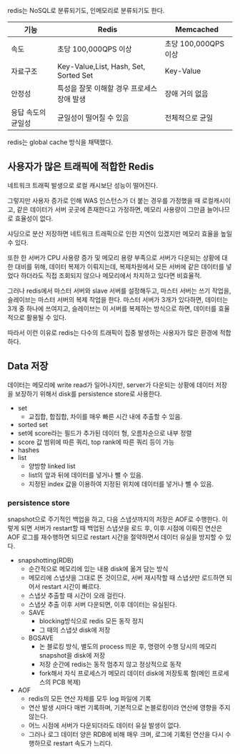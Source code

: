 redis는 NoSQL로 분류되기도, 인메모리로 분류되기도 한다.

| 기능 | Redis | Memcached |
| --- | --- | --- |
| 속도 | 초당 100,000QPS 이상 | 초당 100,000QPS 이상 |
| 자료구조 | Key-Value,List, Hash, Set, Sorted Set | Key-Value |
| 안정성 | 특성을 잘못 이해할 경우 프로세스 장애 발생 | 장애 거의 없음 |
| 응답 속도의 균일성 | 균일성이 떨어질 수 있음 | 전체적으로 균일 |

redis는 global cache 방식을 채택했다.

## 사용자가 많은 트래픽에 적합한 Redis

네트워크 트래픽 발생으로 로컬 캐시보단 성능이 떨어진다.

그렇지만 사용자 증가로 인해 WAS 인스턴스가 더 붙는 경우를 가정했을 때 로컬캐시이고, 같은 데이터가 서버 곳곳에 존재한다고 가정하면,  메모리 사용량이 그만큼 늘어나므로 효율성이 없다.

 샤딩으로 분산 저장하면 네트워크 트래픽으로 인한 지연이 있겠지만 메모리 효율을 높일 수 있다. 

또한 한 서버가 CPU 사용량 증가 및 메모리 용량 부족으로 서버가 다운되는 상황에 대한 대비를 위해, 데이터 복제가 이뤄지는데, 복제차원에서 모든 서버에 같은 데이터를 넣었다 하더라도 직접 조회되지 않으나 메모리에서 차지하고 있다면 비효율적.

그러나 redis에서 마스터 서버와 slave 서버를 설정해두고, 마스터 서버는 쓰기 작업을, 슬레이브는 마스터 서버의 복제 작업을 한다. 마스터 서버가 3개가 있다하면, 데이터는 3개 중 하나에 쓰여지고, 슬레이브는 이 서버를 복제하는 방식으로 하면, 데이터를 효율적으로 활용될 수 있다.

따라서 이런 이유로 redis는 다수의 트래픽이 집중 발생하는 사용자가 많은 환경에 적합하다.

## Data 저장

데이터는 메모리에 write read가 일어나지만, server가 다운되는 상황에 데이터 저장을 보장하기 위해서 disk를 persistence store로 사용한다.

- set
    - 교집합, 합집합, 차이를 매우 빠른 시간 내에 추출할 수 있음.
- sorted set
- set에 score라는 필드가 추가된 데이터 형, 오름차순으로 내부 정렬
- score 값 범위에 따른 쿼리, top rank에 따른 쿼리 등이 가능
- hashes
- list
    - 양방향 linked list
    - list의 앞과 뒤에 데이터를 넣거나 뺄 수 있음.
    - 지정된 index 값을 이용하여 지정된 위치에 데이터를 넣거나 뺄 수 있음.

### persistence store

snapshot으로 주기적인 백업을 하고, 다음 스냅샷까지의 저장은 AOF로 수행한다. 이렇게 되면 서버가 restart할 때 백업된 스냅샷을 로드 후, 이후 시점에 이뤄진 연산은 AOF 로그를 재수행하면 되므로 restart 시간을 절약하면서 데이터 유실을 방지할 수 있다.

- snapshotting(RDB)
    - 순간적으로 메모리에 있는 내용 disk에 옮겨 담는 방식
    - 메모리에 스냅샷을 그대로 뜬 것이므로, 서버 재시작할 때 스냅샷만 로드하면 되어서 restart 시간이 빠르다.
    - 스냅샷 추출할 때 시간이 오래 걸린다.
    - 스냅샷 추출 이후 서버 다운되면, 이후 데이터는 유실된다.
    - SAVE
        - blocking방식으로 redis 모든 동작 정지
        - 그 때의 스냅샷 disk에 저장
    - BGSAVE
        - 논 블로킹 방식, 별도의 process 띄운 후, 명령어 수행 당시의 메모리 snapshot을 disk에 저장
        - 저장 순간에 redis는 동작 멈추지 않고 정상적으로 동작
        - fork해서 자식 프로세스가 메모리 데이터 disk에 저장토록 함(메인 프로세스의 PCB 복제)
- AOF
    - redis의 모든 연산 자체를 모두 log 파일에 기록
    - 연산 발생 시마다 매번 기록하며, 기본적으로 논블로킹이라 연산에 영향을 주지 않는다.
    - 어느 시점에 서버가 다운되더라도 데이터 유실 발생이 없다.
    - 그러나 로그 데이터 양은 RDB에 비해 매우 크며, 로그에 기록된 연산을 다시 수행하므로 restart  속도가 느리다.
